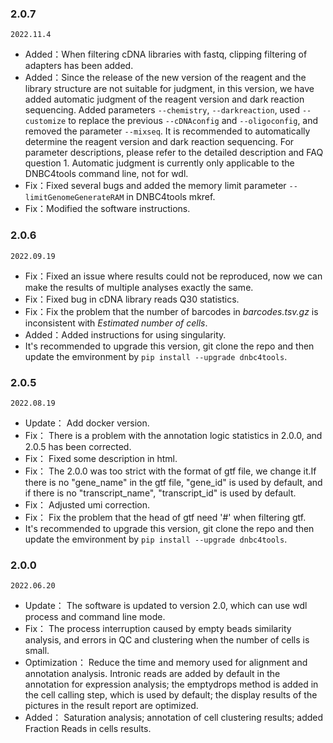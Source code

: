 ### 2.0.7

`2022.11.4`

- Added：When filtering cDNA libraries with fastq, clipping filtering of adapters has been added.
- Added：Since the release of the new version of the reagent and the library structure are not suitable for judgment, in this version, we have added automatic judgment of the reagent version and dark reaction sequencing. Added parameters `--chemistry`, `--darkreaction`, used `--customize` to replace the previous `--cDNAconfig` and `--oligoconfig`, and removed the parameter `--mixseq`. It is recommended to automatically determine the reagent version and dark reaction sequencing. For parameter descriptions, please refer to the detailed description and FAQ question 1. Automatic judgment is currently only applicable to the DNBC4tools command line, not for wdl.
- Fix：Fixed several bugs and added the memory limit parameter `--limitGenomeGenerateRAM` in DNBC4tools mkref.
- Fix：Modified the software instructions.

### 2.0.6

```2022.09.19```

- Fix：Fixed an issue where results could not be reproduced, now we can make the results of multiple analyses exactly the same.
- Fix：Fixed bug in cDNA library reads Q30 statistics.
- Fix：Fix the problem that the number of barcodes in *barcodes.tsv.gz* is inconsistent with *Estimated number of cells*.
- Added：Added instructions for using singularity.
- It's recommended to upgrade this version, git clone the repo and then update the emvironment by ```pip install --upgrade dnbc4tools```.



### **2.0.5**

`2022.08.19`

- Update： Add docker version.
- Fix： There is a problem with the annotation logic statistics in 2.0.0, and 2.0.5 has been corrected.
- Fix： Fixed some description in html.
- Fix： The 2.0.0 was too strict with the format of gtf file, we change it.If there is no "gene_name" in the gtf file, "gene_id" is used by default, and if there is no "transcript_name", "transcript_id" is used by default.
- Fix： Adjusted umi correction.
- Fix： Fix the problem that the head of gtf need '#' when filtering gtf.
- It's recommended to upgrade this version, git clone the repo and then update the emvironment by ```pip install --upgrade dnbc4tools```.

### **2.0.0**
`2022.06.20`
- Update： The software is updated to version 2.0, which can use wdl process and command line mode.
- Fix： The process interruption caused by empty beads similarity analysis, and errors in QC and clustering when the number of cells is small.
- Optimization： Reduce the time and memory used for alignment and annotation analysis. Intronic reads are added by default in the annotation for expression analysis; the emptydrops method is added in the cell calling step, which is used by default; the display results of the pictures in the result report are optimized.
- Added： Saturation analysis; annotation of cell clustering results; added Fraction Reads in cells results.
